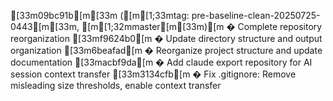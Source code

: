 [33m09bc91b[m[33m ([m[1;33mtag: pre-baseline-clean-20250725-0443[m[33m, [m[1;32mmaster[m[33m)[m � Complete repository reorganization
[33mf9624b0[m �️ Update directory structure and output organization
[33m6beafad[m � Reorganize project structure and update documentation
[33macbf9da[m � Add claude export repository for AI session context transfer
[33m3134cfb[m � Fix .gitignore: Remove misleading size thresholds, enable context transfer
